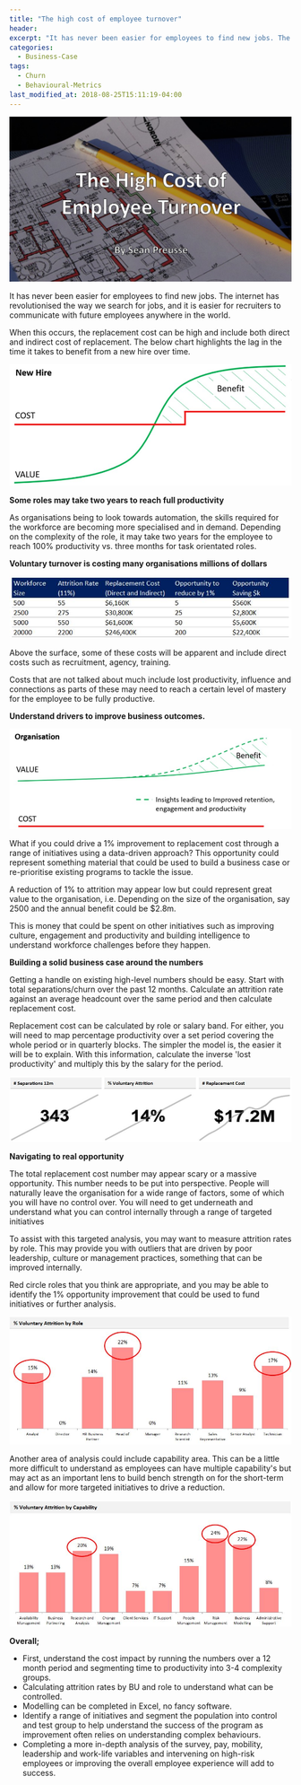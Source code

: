 ```yaml
---
title: "The high cost of employee turnover"
header:
excerpt: "It has never been easier for employees to find new jobs. The internet has revolutionised the way we search for jobs and it is easier for recruiters to communicate to future employees anywhere in the world. What can organisations do, to control for some of this?"
categories:
  - Business-Case
tags:
  - Churn
  - Behavioural-Metrics
last_modified_at: 2018-08-25T15:11:19-04:00
---
```


![](/assets/images/high_cost_of_turnover/high_cost_turnover.jpg)

It has never been easier for employees to find new jobs. The internet has revolutionised the way we search for jobs, and it is easier for recruiters to communicate with future employees anywhere in the world.

When this occurs, the replacement cost can be high and include both direct and indirect cost of replacement. The below chart highlights the lag in the time it takes to benefit from a new hire over time.

![](/assets/images/high_cost_of_turnover/high_cost_turnover_chart.jpg)

**Some roles may take two years to reach full productivity** 

As organisations being to look towards automation, the skills required for the workforce are becoming more specialised and in demand. Depending on the complexity of the role, it may take two years for the employee to reach 100% productivity vs. three months for task orientated roles.

**Voluntary turnover is costing many organisations millions of dollars**

![](/assets/images/high_cost_of_turnover/high_cost_turnover_table.JPG)

Above the surface, some of these costs will be apparent and include direct costs such as recruitment, agency, training.

Costs that are not talked about much include lost productivity, influence and connections as parts of these may need to reach a certain level of mastery for the employee to be fully productive.

**Understand drivers to improve business outcomes.**

![](/assets/images/high_cost_of_turnover/high_cost_turnover_chart3.jpg)

What if you could drive a 1% improvement to replacement cost through a range of initiatives using a data-driven approach? This opportunity could represent something material that could be used to build a business case or re-prioritise existing programs to tackle the issue.

A reduction of 1% to attrition may appear low but could represent great value to the organisation, i.e. Depending on the size of the organisation, say 2500 and the annual benefit could be $2.8m.

This is money that could be spent on other initiatives such as improving culture, engagement and productivity and building intelligence to understand workforce challenges before they happen.

**Building a solid business case around the numbers**

Getting a handle on existing high-level numbers should be easy. Start with total separations/churn over the past 12 months. Calculate an attrition rate against an average headcount over the same period and then calculate replacement cost.

Replacement cost can be calculated by role or salary band. For either, you will need to map percentage productivity over a set period covering the whole period or in quarterly blocks. The simpler the model is, the easier it will be to explain. With this information, calculate the inverse 'lost productivity' and multiply this by the salary for the period.

![](/assets/images/high_cost_of_turnover/vol_attr_high.JPG)

**Navigating to real opportunity**

The total replacement cost number may appear scary or a massive opportunity. This number needs to be put into perspective. People will naturally leave the organisation for a wide range of factors, some of which you will have no control over. You will need to get underneath and understand what you can control internally through a range of targeted initiatives

To assist with this targeted analysis, you may want to measure attrition rates by role. This may provide you with outliers that are driven by poor leadership, culture or management practices, something that can be improved internally.

Red circle roles that you think are appropriate, and you may be able to identify the 1% opportunity improvement that could be used to fund initiatives or further analysis.

![](/assets/images/high_cost_of_turnover/vol_attr_detail.JPG)

Another area of analysis could include capability area. This can be a little more difficult to understand as employees can have multiple capability's but may act as an important lens to build bench strength on for the short-term and allow for more targeted initiatives to drive a reduction.

![](/assets/images/high_cost_of_turnover/vol_attr_detail_cap.JPG)

**Overall;**

* First, understand the cost impact by running the numbers over a 12 month period and segmenting time to productivity into 3-4 complexity groups.
* Calculating attrition rates by BU and role to understand what can be controlled.
* Modelling can be completed in Excel, no fancy software.
* Identify a range of initiatives and segment the population into control and test group to help understand the success of the program as improvement often relies on understanding complex behaviours.
* Completing a more in-depth analysis of the survey, pay, mobility, leadership and work-life variables and intervening on high-risk employees or improving the overall employee experience will add to success.
